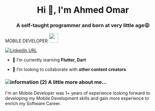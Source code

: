 <h1 align="center">Hi 👋, I'm Ahmed Omar</h1>
<h3 align="center">A self-taught programmer and born at very little age😜</h3>
<p> MOBILE DEVELOPER </a><img src="https://media.giphy.com/media/WUlplcMpOCEmTGBtBW/giphy.gif" width="30"> 

[![LinkedIn URL](https://img.shields.io/static/v1?color=blue&label=linkedin&logo=linkedin&logoColor=white&style=for-the-badge&message=Connect)](https://www.linkedin.com/in/ahmed-omar-96a666207/)

- 🌱 I’m currently learning **Flutter, Dart**

- 👯 I’m looking to collaborate with **other content creators**

### ![information (2)](https://user-images.githubusercontent.com/41602889/146625378-ef93b978-e468-4ce1-a1eb-ac1ba7aa3aa0.png) A little more about me...  

I'm an Mobile Developer was 1+ years of experience looking forward to developing my Mobile
Development skills and gain more experience to enrich my Software Career.


